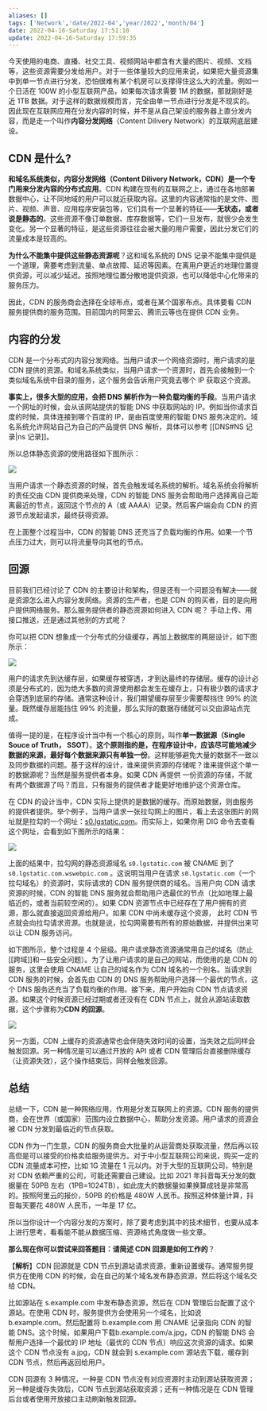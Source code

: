 ```yaml
---
aliases: []
tags: ['Network','date/2022-04','year/2022','month/04']
date: 2022-04-16-Saturday 17:51:10
update: 2022-04-16-Saturday 17:59:35
---
```


今天使用的电商、直播、社交工具、视频网站中都含有大量的图片、视频、文档等，这些资源需要分发给用户。对于一些体量较大的应用来说，如果把大量资源集中到单一节点进行分发，恐怕很难有某个机房可以支撑得住这么大的流量。例如一个日活在 100W 的小型互联网产品，如果每次请求需要 1M 的数据，那就刚好是近 1TB 数据。对于这样的数据规模而言，完全由单一节点进行分发是不现实的。因此现在互联网应用在分发内容的时候，并不是从自己架设的服务器上直分发内容，而是走一个叫作**内容分发网络**（Content Dilivery Network）的互联网底层建设。

## CDN 是什么?

**和域名系统类似，内容分发网络（Content Dilivery Network，CDN）是一个专门用来分发内容的分布式应用**。CDN 构建在现有的互联网之上，通过在各地部署数据中心，让不同地域的用户可以就近获取内容。这里的内容通常指的是文件、图片、视频、声音、应用程序安装包等，它们具有一个显著的特征——**无状态，或者说是静态的**。这些资源不像订单数据、库存数据等，它们一旦发布，就很少会发生变化。另一个显著的特征，是这些资源往往会被大量的用户需要，因此分发它们的流量成本是较高的。

**为什么不能集中提供这些静态资源呢**？这和域名系统的 DNS 记录不能集中提供是一个道理，需要考虑到流量、单点故障、延迟等因素。在离用户更近的地理位置提供资源，可以减少延迟。按照地理位置分散地提供资源，也可以降低中心化带来的服务压力。

因此，CDN 的服务商会选择在全球布点，或者在某个国家布点。具体要看 CDN 服务提供商的服务范围。目前国内的阿里云、腾讯云等也在提供 CDN 业务。

## 内容的分发

CDN 是一个分布式的内容分发网络。当用户请求一个网络资源时，用户请求的是 CDN 提供的资源。和域名系统类似，当用户请求一个资源时，首先会接触到一个类似域名系统中目录的服务，这个服务会告诉用户究竟去哪个 IP 获取这个资源。

**事实上，很多大型的应用，会把 DNS 解析作为一种负载均衡的手段**。当用户请求一个网址的时候，会从该网站提供的智能 DNS 中获取网站的 IP。例如当你请求百度的时候，具体连接到哪个百度的 IP，是由百度使用的智能 DNS 服务决定的。域名系统允许网站自己为自己的产品提供 DNS 解析，具体可以参考 [[DNS#NS 记录|ns 记录]]。

所以总体静态资源的使用路径如下图所示：

![](_attachment/img/CioPOWCvAPCAKWMAAAM_tmZAhpc658.png)

当用户请求一个静态资源的时候，首先会触发域名系统的解析。域名系统会将解析的责任交由 CDN 提供商来处理，CDN 的智能 DNS 服务会帮助用户选择离自己距离最近的节点，返回这个节点的 A（或 AAAA）记录。然后客户端会向 CDN 的资源节点发起请求，最终获得资源。

在上面整个过程当中，CDN 的智能 DNS 还充当了负载均衡的作用。如果一个节点压力过大，则可以将流量导向其他的节点。

## 回源

目前我们已经讨论了 CDN 的主要设计和架构，但是还有一个问题没有解决——就是资源怎么进入内容分发网络。资源的生产者，也是 CDN 的购买者，目的是向用户提供网络服务。那么服务提供者的静态资源如何进入 CDN 呢？ 手动上传、用接口推送，还是通过其他别的方式呢？

你可以把 CDN 想象成一个分布式的分级缓存，再加上数据库的两层设计，如下图所示：

![](_attachment/img/CioPOWCsuKeAIBZBAAGS1a5eHTk676.png)

用户的请求先到达缓存层，如果缓存被穿透，才到达最终的存储层。缓存的设计必须是分布式的，因为绝大多数的资源使用都会发生在缓存上，只有极少数的请求才会穿透到底层的存储。通常这种设计，我们期望缓存层至少需要帮挡住 99% 的流量。既然缓存层能挡住 99% 的流量，那么实际的数据存储就可以交由源站点完成。

值得一提的是，在程序设计当中有一个核心的原则，叫作**单一数据源（Single Souce of Truth， SSOT）**。**这个原则指的是，在程序设计中，应该尽可能地减少数据的来源，最好每个数据来源只有单独一份**。这样能够避免大量的数据不一致以及同步数据的问题。基于这样的设计，谁来提供资源的存储呢？谁来提供这个单一的数据源呢？当然是服务提供者本身。如果 CDN 再提供 一份资源的存储，不就有两个数据源了吗？而且，只有服务的提供者才能更好地维护这个资源仓库。

在 CDN 的设计当中，CDN 实际上提供的是数据的缓存。而原始数据，则由服务的提供者提供。举个例子，当用户请求一张拉勾网上的图片，看上去这张图片的网址就是拉勾的一个网址：[s0.lgstatic.com](http://s0.lgstatic.com/?fileGuid=xxQTRXtVcqtHK6j8)。而实际上，如果你用 DIG 命令去查看这个网址，会看到如下图所示的结果：

![](_attachment/img/Cgp9HWCsuK6AFxN_AAUoFziC3xU348.png)

上面的结果中，拉勾网的静态资源域名 `s0.lgstatic.com` 被 CNAME 到了 `s0.lgstatic.com.wswebpic.com` 。这说明当用户在请求 `s0.lgstatic.com`（一个拉勾域名）的资源时，实际请求的 CDN 服务提供商的域名。当用户向 CDN 请求资源的时候，CDN 的智能 DNS 服务就会帮助用户选最优的节点（比如地理上最临近的，或者当前较空闲的）。如果 CDN 资源节点中已经存在了用户拥有的资源，那么就直接返回资源给用户。如果 CDN 中尚未缓存这个资源， 此时 CDN 节点就会向拉勾请求资源。也就是说，拉勾网需要有所有的原始数据，并提供出来可以让 CDN 服务访问。

如下图所示，整个过程是 4 个层级。用户请求静态资源通常用自己的域名（防止[[跨域]]和一些安全问题）。为了让用户请求的是自己的网站，而使用的是 CDN 的服务，这里会使用 CNAME 让自己的域名作为 CDN 域名的一个别名。当请求到 CDN 服务的时候，会首先由 CDN 的 DNS 服务帮助用户选择一个最优的节点，这个 DNS 服务还充当了负载均衡的作用。接下来，用户开始向 CDN 节点请求资源。如果这个时候资源已经过期或者还没有在 CDN 节点上，就会从源站读取数据，这个步骤称为**CDN 的回源**。

![](_attachment/img/Cgp9HWCsuLeABoBAAAJfmJcMOc0952.png)

另一方面，CDN 上缓存的资源通常也会伴随失效时间的设置，当失效之后同样会触发回源。另一种情况是可以通过开放的 API 或者 CDN 管理后台直接删除缓存（让资源失效），这个操作结束后，同样会触发回源。

## 总结

总结一下，CDN 是一种网络应用，作用是分发互联网上的资源。CDN 服务的提供商，会在世界（或国家）范围内设立数据中心，帮助分发资源。用户请求的资源会被 CDN 分发到最临近的节点获取。

CDN 作为一门生意，CDN 的服务商会大批量的从运营商处获取流量，然后再以较高但是可以接受的价格卖给服务提供方。对于中小型互联网公司来说，购买一定的 CDN 流量成本可控，比如 1G 流量在 1 元以内。对于大型的互联网公司，特别是对 CDN 依赖严重的公司，可能还需要自己建设。比如 2021 年抖音每天分发的数据量在 50PB 左右（1PB=1024TB），如此庞大的数据量如果换算成钱是非常高的。按照阿里云的报价，50PB 的价格是 480W 人民币。按照这种体量计算，抖音每天要花 480W 人民币，一年是 17 亿。

所以当你设计一个内容分发的方案时，除了要考虑到其中的技术细节，也要从成本上进行思考，看看能不能从数据压缩、资源格式角度做一些文章。

**那么现在你可以尝试来回答题目：请简述 CDN 回源是如何工作的**？

【**解析**】CDN 回源就是 CDN 节点到源站请求资源，重新设置缓存。通常服务提供方在使用 CDN 的时候，会在自己的某个域名发布静态资源，然后将这个域名交给 CDN。

比如源站在 s.example.com 中发布静态资源，然后在 CDN 管理后台配置了这个源站。在使用 CDN 时，服务提供方会使用另一个域名，比如说 b.example.com。然后配置将 b.example.com 用 CNAME 记录指向 CDN 的智能 DNS。这个时候，如果用户下载b.example.com/a.jpg，CDN 的智能 DNS 会帮用户选择一个最优的 IP 地址（最优的 CDN 节点）响应这次资源的请求。如果这个 CDN 节点没有 a.jpg，CDN 就会到 s.example.com 源站去下载，缓存到 CDN 节点，然后再返回给用户。

CDN 回源有 3 种情况，一种是 CDN 节点没有对应资源时主动到源站获取资源；另一种是缓存失效后，CDN 节点到源站获取资源；还有一种情况是在 CDN 管理后台或者使用开放接口主动刷新触发回源。
